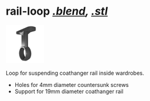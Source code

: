 # rail-loop *[.blend](rail-loop.blend), [.stl](rail-loop.stl)*

[<img src="rail-loop.png" width="100"/>](rail-loop.png)

Loop for suspending coathanger rail inside wardrobes.

* Holes for 4mm diameter countersunk screws
* Support for 19mm diameter coathanger rail